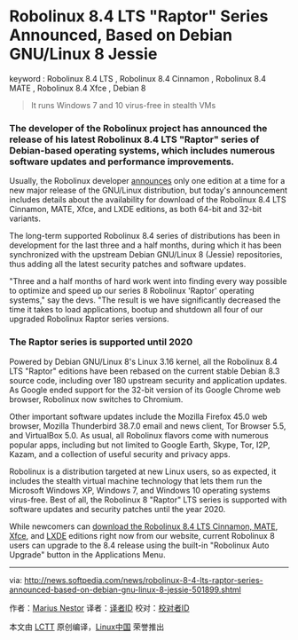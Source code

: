 Robolinux 8.4 LTS "Raptor" Series Announced, Based on Debian GNU/Linux 8 Jessie
====================================================================================

keyword : Robolinux 8.4 LTS , Robolinux 8.4 Cinnamon , Robolinux 8.4 MATE , Robolinux 8.4 Xfce , Debian 8

> It runs Windows 7 and 10 virus-free in stealth VMs

### The developer of the Robolinux project has announced the release of his latest Robolinux 8.4 LTS "Raptor" series of Debian-based operating systems, which includes numerous software updates and performance improvements.

Usually, the Robolinux developer [announces][1] only one edition at a time for a new major release of the GNU/Linux distribution, but today's announcement includes details about the availability for download of the Robolinux 8.4 LTS Cinnamon, MATE, Xfce, and LXDE editions, as both 64-bit and 32-bit variants.

The long-term supported Robolinux 8.4 series of distributions has been in development for the last three and a half months, during which it has been synchronized with the upstream Debian GNU/Linux 8 (Jessie) repositories, thus adding all the latest security patches and software updates.

"Three and a half months of hard work went into finding every way possible to optimize and speed up our series 8 Robolinux 'Raptor' operating systems," say the devs. "The result is we have significantly decreased the time it takes to load applications, bootup and shutdown all four of our upgraded Robolinux Raptor series versions.

### The Raptor series is supported until 2020

Powered by Debian GNU/Linux 8's Linux 3.16 kernel, all the Robolinux 8.4 LTS "Raptor" editions have been rebased on the current stable Debian 8.3 source code, including over 180 upstream security and application updates. As Google ended support for the 32-bit version of its Google Chrome web browser, Robolinux now switches to Chromium.

Other important software updates include the Mozilla Firefox 45.0 web browser, Mozilla Thunderbird 38.7.0 email and news client, Tor Browser 5.5, and VirtualBox 5.0. As usual, all Robolinux flavors come with numerous popular apps, including but not limited to Google Earth, Skype, Tor, I2P, Kazam, and a collection of useful security and privacy apps.

Robolinux is a distribution targeted at new Linux users, so as expected, it includes the stealth virtual machine technology that lets them run the Microsoft Windows XP, Windows 7, and Windows 10 operating systems virus-free. Best of all, the Robolinux 8 "Raptor" LTS series is supported with software updates and security patches until the year 2020.

While newcomers can [download the Robolinux 8.4 LTS Cinnamon, MATE][2], [Xfce][3], and [LXDE][4] editions right now from our website, current Robolinux 8 users can upgrade to the 8.4 release using the built-in "Robolinux Auto Upgrade" button in the Applications Menu.

--------------------------------------------------------------------------------

via: http://news.softpedia.com/news/robolinux-8-4-lts-raptor-series-announced-based-on-debian-gnu-linux-8-jessie-501899.shtml

作者：[Marius Nestor][a]
译者：[译者ID](https://github.com/译者ID)
校对：[校对者ID](https://github.com/校对者ID)

本文由 [LCTT](https://github.com/LCTT/TranslateProject) 原创编译，[Linux中国](https://linux.cn/) 荣誉推出

[a]: http://news.softpedia.com/editors/browse/marius-nestor
[1]: https://robolinux.org/downloads/v8.4-details.html
[2]: http://linux.softpedia.com/get/System/Operating-Systems/Linux-Distributions/Robolinux-102332.shtml
[3]: http://linux.softpedia.com/get/Linux-Distributions/Robolinux-Xfce-103540.shtml
[4]: http://linux.softpedia.com/get/Linux-Distributions/Robolinux-LXDE-103691.shtml
